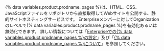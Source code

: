 {% data variables.product.prodname_pages %}は、HTML、CSS、JavaScriptファイルをリポジトリから直接取得してWebサイトを公開する、静的サイトホスティングサービスです。 Enterpriseメンバーに対してOrganizationのレベルで{% data variables.product.prodname_pages %}を有効化あるいは無効化できます。 詳しい情報については「[Enterpriseでの{% data variables.product.prodname_pages %}の設定](/admin/configuration/configuring-your-enterprise/configuring-github-pages-for-your-enterprise)」及び「[{% data variables.product.prodname_pages %}について](/pages/getting-started-with-github-pages/about-github-pages)」を参照してください。
